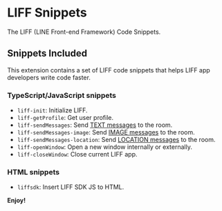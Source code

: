 # LIFF Snippets

The LIFF (LINE Front-end Framework) Code Snippets.

## Snippets Included

This extension contains a set of LIFF code snippets that helps LIFF app developers write code faster.

### TypeScript/JavaScript snippets

* `liff-init`: Initialize LIFF.
* `liff-getProfile`: Get user profile.
* `liff-sendMessages`: Send [TEXT messages](https://developers.line.biz/en/reference/messaging-api/#wh-text) to the room.
* `liff-sendMessages-image`: Send [IMAGE messages](https://developers.line.biz/en/reference/messaging-api/#wh-image) to the room.
* `liff-sendMessages-location`: Send [LOCATION messages](https://developers.line.biz/en/reference/messaging-api/#wh-location) to the room.
* `liff-openWindow`: Open a new window internally or externally.
* `liff-closeWindow`: Close current LIFF app.

### HTML snippets

* `liffsdk`: Insert LIFF SDK JS to HTML.

**Enjoy!**
